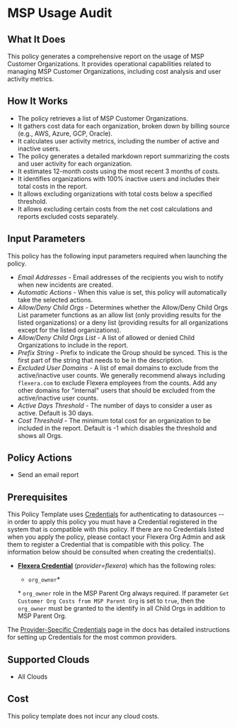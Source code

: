 # MSP Usage Audit

## What It Does

This policy generates a comprehensive report on the usage of MSP Customer Organizations. It provides operational capabilities related to managing MSP Customer Organizations, including cost analysis and user activity metrics.

## How It Works

- The policy retrieves a list of MSP Customer Organizations.
- It gathers cost data for each organization, broken down by billing source (e.g., AWS, Azure, GCP, Oracle).
- It calculates user activity metrics, including the number of active and inactive users.
- The policy generates a detailed markdown report summarizing the costs and user activity for each organization.
- It estimates 12-month costs using the most recent 3 months of costs.
- It identifies organizations with 100% inactive users and includes their total costs in the report.
- It allows excluding organizations with total costs below a specified threshold.
- It allows excluding certain costs from the net cost calculations and reports excluded costs separately.

## Input Parameters

This policy has the following input parameters required when launching the policy.

- *Email Addresses* - Email addresses of the recipients you wish to notify when new incidents are created.
- *Automatic Actions* - When this value is set, this policy will automatically take the selected actions.
- *Allow/Deny Child Orgs* - Determines whether the Allow/Deny Child Orgs List parameter functions as an allow list (only providing results for the listed organizations) or a deny list (providing results for all organizations except for the listed organizations).
- *Allow/Deny Child Orgs List* - A list of allowed or denied Child Organizations to include in the report.
- *Prefix String* - Prefix to indicate the Group should be synced. This is the first part of the string that needs to be in the description.
- *Excluded User Domains* - A list of email domains to exclude from the active/inactive user counts. We generally recommend always including `flexera.com` to exclude Flexera employees from the counts. Add any other domains for "internal" users that should be excluded from the active/inactive user counts.
- *Active Days Threshold* - The number of days to consider a user as active. Default is 30 days.
- *Cost Threshold* - The minimum total cost for an organization to be included in the report. Default is -1 which disables the threshold and shows all Orgs.

## Policy Actions

- Send an email report

## Prerequisites

This Policy Template uses [Credentials](https://docs.flexera.com/flexera/EN/Automation/ManagingCredentialsExternal.htm) for authenticating to datasources -- in order to apply this policy you must have a Credential registered in the system that is compatible with this policy. If there are no Credentials listed when you apply the policy, please contact your Flexera Org Admin and ask them to register a Credential that is compatible with this policy. The information below should be consulted when creating the credential(s).

- [**Flexera Credential**](https://docs.flexera.com/flexera/EN/Automation/ProviderCredentials.htm) (*provider=flexera*) which has the following roles:
  - `org_owner`*

  \* `org_owner` role in the MSP Parent Org always required.  If parameter `Get Customer Org Costs from MSP Parent Org` is set to `true`, then the `org_owner` must be granted to the identify in all Child Orgs in addition to MSP Parent Org.

The [Provider-Specific Credentials](https://docs.flexera.com/flexera/EN/Automation/ProviderCredentials.htm) page in the docs has detailed instructions for setting up Credentials for the most common providers.

## Supported Clouds

- All Clouds

## Cost

This policy template does not incur any cloud costs.
